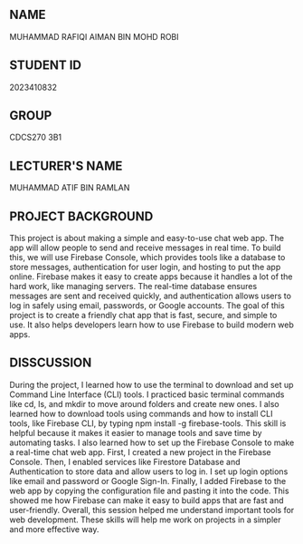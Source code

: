 ## NAME
MUHAMMAD RAFIQI AIMAN BIN MOHD ROBI

## STUDENT ID
2023410832

## GROUP
CDCS270 3B1

## LECTURER'S NAME
MUHAMMAD ATIF BIN RAMLAN

## PROJECT BACKGROUND
This project is about making a simple and easy-to-use chat web app. The app will allow people to send and receive messages in real time. To build this, we will use Firebase Console, which provides tools like a database to store messages, authentication for user login, and hosting to put the app online.
Firebase makes it easy to create apps because it handles a lot of the hard work, like managing servers. The real-time database ensures messages are sent and received quickly, and authentication allows users to log in safely using email, passwords, or Google accounts.
The goal of this project is to create a friendly chat app that is fast, secure, and simple to use. It also helps developers learn how to use Firebase to build modern web apps.

## DISSCUSSION
During the project, I learned how to use the terminal to download and set up Command Line Interface (CLI) tools. I practiced basic terminal commands like cd, ls, and mkdir to move around folders and create new ones. I also learned how to download tools using commands and how to install CLI tools, like Firebase CLI, by typing npm install -g firebase-tools. This skill is helpful because it makes it easier to manage tools and save time by automating tasks.
I also learned how to set up the Firebase Console to make a real-time chat web app. First, I created a new project in the Firebase Console. Then, I enabled services like Firestore Database and Authentication to store data and allow users to log in. I set up login options like email and password or Google Sign-In. Finally, I added Firebase to the web app by copying the configuration file and pasting it into the code. This showed me how Firebase can make it easy to build apps that are fast and user-friendly.
Overall, this session helped me understand important tools for web development. These skills will help me work on projects in a simpler and more effective way.
